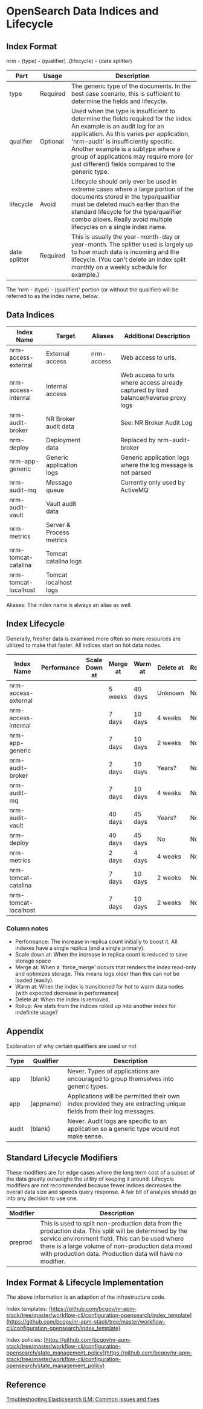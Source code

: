# OpenSearch Data Indices and Lifecycle

## Index Format
nrm - (type) - (qualifier) .(lifecycle) - (date splitter)

| Part          	| Usage    	| Description                                                                                                                                                                                                                                                                                                                                     	|
|---------------	|----------	|-------------------------------------------------------------------------------------------------------------------------------------------------------------------------------------------------------------------------------------------------------------------------------------------------------------------------------------------------	|
| type          	| Required 	| The generic type of the documents. In the best case scenario, this is sufficient to determine the fields and lifecycle.                                                                                                                                                                                                                         	|
| qualifier     	| Optional 	| Used when the type is insufficient to determine the fields required for the index. An example is an audit log for an application. As this varies per application, 'nrm-audit' is insufficiently specific. Another example is a subtype where a group of applications may require more (or just different) fields compared to the generic type.  	|
| lifecycle     	| Avoid    	| Lifecycle should only ever be used in extreme cases where a large portion of the documents stored in the type/qualifier must be deleted much earlier than the standard lifecycle for the type/qualifier combo allows. Really avoid multiple lifecycles on a single index name.                                                                  	|
| date splitter 	| Required 	| This is usually the year-month-day or year-month. The splitter used is largely up to how much data is incoming and the lifecycle. (You can't delete an index split monthly on a weekly schedule for example.)                                                                                                                                   	|

The 'nrm - (type) - (qualifier)' portion (or without the qualifier) will be referred to as the index name, below.

## Data Indices
| Index Name           	| Target                   	| Aliases    	| Additional Description                                                               	|
|----------------------	|--------------------------	|------------	|--------------------------------------------------------------------------------------	|
| nrm-access-external  	| External access          	| nrm-access 	| Web access to urls.                                                                  	|
| nrm-access-internal  	| Internal access          	|            	| Web access to urls where access already captured by load balancer/reverse proxy logs 	|
| nrm-audit-broker     	| NR Broker audit data     	|            	| See: NR Broker Audit Log                                                             	|
| nrm-deploy           	| Deployment data          	|            	| Replaced by nrm-audit-broker                                                         	|
| nrm-app-generic      	| Generic application logs 	|            	| Generic application logs where the log message is not parsed                         	|
| nrm-audit-mq         	| Message queue            	|            	| Currently only used by ActiveMQ                                                      	|
| nrm-audit-vault      	| Vault audit data         	|            	|                                                                                      	|
| nrm-metrics          	| Server & Process metrics 	|            	|                                                                                      	|
| nrm-tomcat-catalina  	| Tomcat catalina logs     	|            	|                                                                                      	|
| nrm-tomcat-localhost 	| Tomcat localhost logs    	|            	|                                                                                      	|

Aliases: The index name is always an alias as well.

## Index Lifecycle
Generally, fresher data is examined more often so more resources are utilized to make that faster. All indices start on hot data nodes.

| Index Name           | Performance | Scale Down at | Merge at | Warm at | Delete at | Rollup |
|----------------------|-------------|---------------|----------|---------|-----------|--------|
| nrm-access-external  |             |               | 5 weeks  | 40 days | Unknown   | No     |
| nrm-access-internal  |             |               | 7 days   | 10 days | 4 weeks   | No     |
| nrm-app-generic      |             |               | 7 days   | 10 days | 2 weeks   | No     |
| nrm-audit-broker     |             |               | 2 days   | 10 days | Years?    | No     |
| nrm-audit-mq         |             |               | 7 days   | 10 days | 4 weeks   | No     |
| nrm-audit-vault      |             |               | 40 days  | 45 days | Years?    | No     |
| nrm-deploy           |             |               | 40 days  | 45 days | No        | No     |
| nrm-metrics          |             |               | 2 days   | 4 days  | 4 weeks   | No     |
| nrm-tomcat-catalina  |             |               | 7 days   | 10 days | 2 weeks   | No     |
| nrm-tomcat-localhost |             |               | 7 days   | 10 days | 2 weeks   | No     |

### Column notes
- Performance: The increase in replica count initially to boost it. All indexes have a single replica (and a single primary).
- Scale down at: When the increase in replica count is reduced to save storage space
- Merge at: When a 'force_merge' occurs that renders the index read-only and optimizes storage. This means logs older than this can not be loaded (easily).
- Warm at: When the index is transitioned for hot to warm data nodes (with expected decrease in performance)
- Delete at: When the index is removed.
- Rollup: Are stats from the indices rolled up into another index for indefinite usage?

## Appendix
Explanation of why certain qualifiers are used or not

| Type  | Qualifier | Description                                                                                                        |
|-------|-----------|--------------------------------------------------------------------------------------------------------------------|
| app   | (blank)   | Never. Types of applications are encouraged to group themselves into generic types.                                |
| app   | (appname) | Applications will be permitted their own index provided they are extracting unique fields from their log messages. |
| audit | (blank)   | Never. Audit logs are specific to an application so a generic type would not make sense.                           |

## Standard Lifecycle Modifiers
These modifiers are for edge cases where the long term cost of a subset of the data greatly outweighs the utility of keeping it around. Lifecycle modifiers are not recommended because fewer indices decreases the overall data size and speeds query response. A fair bit of analysis should go into any decision to use one.

| Modifier | Description                                                                                                                                                                                                                                                                  |
|----------|------------------------------------------------------------------------------------------------------------------------------------------------------------------------------------------------------------------------------------------------------------------------------|
| preprod  | This is used to split non-production data from the production data. This split will be determined by the service.environment field. This can be used where there is a large volume of non-production data mixed with production data. Production data will have no modifier. |

## Index Format & Lifecycle Implementation
The above information is an adaption of the infrastructure code.

Index templates: [https://github.com/bcgov/nr-apm-stack/tree/master/workflow-cli/configuration-opensearch/index_template](https://github.com/bcgov/nr-apm-stack/tree/master/workflow-cli/configuration-opensearch/index_template)

Index policies: [https://github.com/bcgov/nr-apm-stack/tree/master/workflow-cli/configuration-opensearch/state_management_policy](https://github.com/bcgov/nr-apm-stack/tree/master/workflow-cli/configuration-opensearch/state_management_policy)

## Reference
[Troubleshooting Elasticsearch ILM: Common issues and fixes](https://www.elastic.co/blog/troubleshooting-elasticsearch-ilm-common-issues-and-fixes)